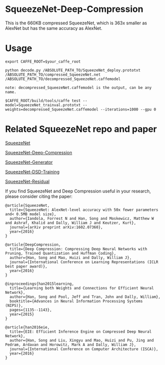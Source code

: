 # SqueezeNet-Deep-Compression
This is the 660KB compressed SqueezeNet, which is 363x smaller as AlexNet but has the same accuracy as AlexNet.

# Usage

    export CAFFE_ROOT=$your_caffe_root

    python decode.py /ABSOLUTE_PATH_TO/SqueezeNet_deploy.prototxt /ABSOLUTE_PATH_TO/compressed_SqueezeNet.net /ABSOLUTE_PATH_TO/decompressed_SqueezeNet.caffemodel

    note: decompressed_SqueezeNet.caffemodel is the output, can be any name.

    $CAFFE_ROOT/build/tools/caffe test --model=SqueezeNet_trainval.prototxt --weights=decompressed_SqueezeNet.caffemodel --iterations=1000 --gpu 0

# Related SqueezeNet repo and paper
[SqueezeNet](https://github.com/DeepScale/SqueezeNet)

[SqueezeNet-Deep-Compression](https://github.com/songhan/SqueezeNet-Deep-Compression)

[SqueezeNet-Generator](https://github.com/songhan/SqueezeNet-Generator)

[SqueezeNet-DSD-Training](https://github.com/songhan/SqueezeNet-DSD-Training)

[SqueezeNet-Residual](https://github.com/songhan/SqueezeNet-Residual)


If you find SqueezeNet and Deep Compression useful in your research, please consider citing the paper:

    @article{SqueezeNet,
      title={SqueezeNet: AlexNet-level accuracy with 50x fewer parameters and< 0.5MB model size},
      author={Iandola, Forrest N and Han, Song and Moskewicz, Matthew W and Ashraf, Khalid and Dally, William J and Keutzer, Kurt},
      journal={arXiv preprint arXiv:1602.07360},
      year={2016}
    }

    @article{DeepCompression,
      title={Deep Compression: Compressing Deep Neural Networks with Pruning, Trained Quantization and Huffman Coding},
      author={Han, Song and Mao, Huizi and Dally, William J},
      journal={International Conference on Learning Representations (ICLR best paper award)},
      year={2016}
    }

    @inproceedings{han2015learning,
      title={Learning both Weights and Connections for Efficient Neural Network},
      author={Han, Song and Pool, Jeff and Tran, John and Dally, William},
      booktitle={Advances in Neural Information Processing Systems (NIPS)},
      pages={1135--1143},
      year={2015}
    }

    @article{han2016eie,
      title={EIE: Efficient Inference Engine on Compressed Deep Neural Network},
      author={Han, Song and Liu, Xingyu and Mao, Huizi and Pu, Jing and Pedram, Ardavan and Horowitz, Mark A and Dally, William J},
      journal={International Conference on Computer Architecture (ISCA)},
      year={2016}
    }


